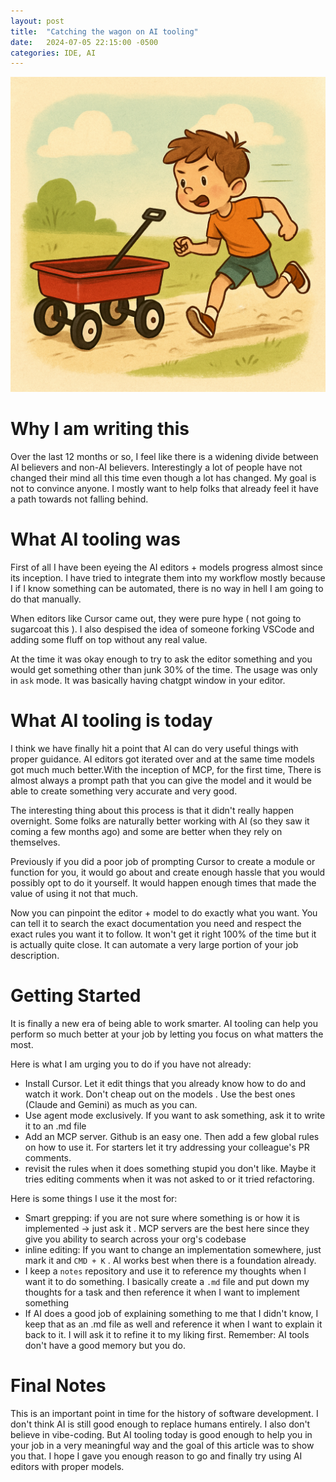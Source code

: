 ```yaml
---
layout: post
title:  "Catching the wagon on AI tooling"
date:   2024-07-05 22:15:00 -0500
categories: IDE, AI
---
```

![Dragon](/assets/images/wagon-catching.png)

# Why I am writing this
Over the last 12 months or so, I feel like there is a widening divide between AI believers and non-AI believers. Interestingly a lot of people have not changed their mind all this time even though a lot has changed. My goal is not to convince anyone. I mostly want to help folks that already feel it have a path towards not falling behind.


# What AI tooling was
First of all I have been eyeing the AI editors + models progress almost since its inception. I have tried to integrate them into my workflow mostly because I if I know something can be automated, there is no way in hell I am going to do that manually.

When editors like Cursor came out, they were pure hype ( not going to sugarcoat this ). I also despised the idea of someone forking VSCode and adding some fluff on top without any real value.

At the time it was okay enough to try to ask the editor something and you would get something other than junk 30% of the time. The usage was only in `ask` mode. It was basically having chatgpt window in your editor.

# What AI tooling is today
I think we have finally hit a point that AI can do very useful things with proper guidance. AI editors got iterated over and at the same time models got much much better.With the inception of MCP, for the first time, There is almost always a prompt path that you can give the model and it would be able to create something very accurate and very good.

The interesting thing about this process is that it didn't really happen overnight. Some folks are naturally better working with AI (so they saw it coming a few months ago) and some are better when they rely on themselves. 

Previously if you did a poor job of prompting Cursor to create a module or function for you, it would go about and create enough hassle that you would possibly opt to do it yourself. It would happen enough times that made the value of using it not that much.

Now you can pinpoint the editor + model to do exactly what you want. You can tell it to search the exact documentation you need and respect the exact rules you want it to follow. It won't get it right 100% of the time but it is actually quite close. It can automate a very large portion of your job description.

# Getting Started
It is finally a new era of being able to work smarter. AI tooling can help you perform so much better at your job by letting you focus on what matters the most.

Here is what I am urging you to do if you have not already:

- Install Cursor. Let it edit things that you already know how to do and watch it work. Don't cheap out on the models . Use the best ones (Claude and Gemini) as much as you can.
- Use agent mode exclusively. If you want to ask something, ask it to write it to an .md file
- Add an MCP server. Github is an easy one. Then add a few global rules on how to use it. For starters let it try addressing your colleague's PR comments.
- revisit the rules when it does something stupid you don't like. Maybe it tries editing comments when it was not asked to or it tried refactoring.

Here is some things I use it the most for:
- Smart grepping: if you are not sure where something is or how it is implemented -> just ask it . MCP servers are the best here since they give you ability to search across your org's codebase
- inline editing: If you want to change an implementation somewhere, just mark it and `CMD + K` . AI works best when there is a foundation already.
- I keep a `notes` repository and use it to reference my thoughts when I want it to do something. I basically create a `.md` file and put down my thoughts for a task and then reference it when I want to implement something
- If AI does a good job of explaining something to me that I didn't know, I keep that as an .md file as well and reference it when I want to explain it back to it. I will ask it to refine it to my liking first. Remember: AI tools don't have a good memory but you do.

# Final Notes
This is an important point in time for the history of software development. I don't think AI is still good enough to replace humans entirely. I also don't believe in vibe-coding. But AI tooling today is good enough to help you in your job in a very meaningful way and the goal of this article was to show you that. I hope I gave you enough reason to go and finally try using AI editors with proper models.